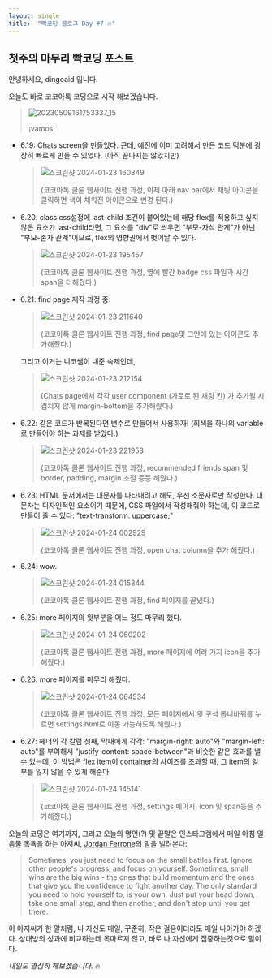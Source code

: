 ```yaml
---
layout: single
title:  "빡코딩 블로그 Day #7 🔥"
---
```


## 첫주의 마무리 빡코딩 포스트

안녕하세요, dingoaid 입니다.

오늘도 바로 코코아톡 코딩으로 시작 해보겠습니다.

>![20230509161753337_15](https://github.com/dingoaid/dingoaid_blog/assets/107102476/5334d428-ce43-4679-9202-e3780e91375d)
>
>¡vamos!

- 6.19: Chats screen을 만들었다. 근데, 예전에 이미 고려해서 만든 코드 덕분에 굉장히 빠르게 만들 수 있었다. (아직 끝나지는 않았지만)

  >![스크린샷 2024-01-23 160849](https://github.com/dingoaid/dingoaid_blog/assets/107102476/4a61d8e7-3b3c-4b6d-9d18-dfe9dbe31949)
  >
  >(코코아톡 클론 웹사이트 진행 과정, 이제 아래 nav bar에서 채팅 아이콘을 클릭하면 색이 채워진 아이콘으로 변경 된다.)

- 6.20: class css설정에 last-child 조건이 붙어있는데 해당 flex를 적용하고 싶지 않은 요소가 last-child라면, 그 요소를 "div"로 씌우면 "부모-자식 관계"가 아닌 "부모-손자 관계"이므로, flex의 영향권에서 벗어날 수 있다.

  >![스크린샷 2024-01-23 195457](https://github.com/dingoaid/dingoaid_blog/assets/107102476/2b48c6c7-01ff-4ed8-9d25-628d81699e02)
  >
  >(코코아톡 클론 웹사이트 진행 과정, 옆에 빨간 badge css 파일과 시간 span을 더해줬다.)

- 6.21: find page 제작 과정 중:

  >![스크린샷 2024-01-23 211640](https://github.com/dingoaid/dingoaid_blog/assets/107102476/84bc3800-303c-408d-af5d-489d7105ac77)
  >
  >(코코아톡 클론 웹사이트 진행 과정, find page및 그안에 있는 아이콘도 추가해줬다.)

  그리고 이거는 니코쌤이 내준 숙제인데,

  >![스크린샷 2024-01-23 212154](https://github.com/dingoaid/dingoaid_blog/assets/107102476/ea212ebc-c441-4bca-9b9d-133708c77407)
  >
  >(Chats page에서 각각 user component (가로로 된 채팅 칸) 가 추가될 시 겹치지 않게 margin-bottom을 추가해줬다.)

- 6.22: 같은 코드가 반복된다면 변수로 만들어서 사용하자! (회색을 하나의 variable로 만들어야 하는 과제를 받았다.)

  >![스크린샷 2024-01-23 221953](https://github.com/dingoaid/dingoaid_blog/assets/107102476/d95b7b57-a1bd-40ec-a794-ab58af25c313)
  >
  >(코코아톡 클론 웹사이트 진행 과정, recommended friends span 및 border, padding, margin 조절 등등 해줬다.)

- 6.23: HTML 문서에서는 대문자를 나타내려고 해도, 우선 소문자로만 작성한다. 대문자는 디자인적인 요소이기 때문에, CSS 파일에서 작성해줘야 하는데, 이 코드로 만들어 줄 수 있다: "text-transform: uppercase;"

  >![스크린샷 2024-01-24 002929](https://github.com/dingoaid/dingoaid_blog/assets/107102476/904f53c5-b1b7-42ed-b59e-6aff436c7505)
  >
  >(코코아톡 클론 웹사이트 진행 과정, open chat column을 추가 해줬다.)

- 6.24: wow.

  >![스크린샷 2024-01-24 015344](https://github.com/dingoaid/dingoaid_blog/assets/107102476/e6b4714b-e7c0-48de-ab51-b6e4cf58e214)
  >
  >(코코아톡 클론 웹사이트 진행 과정, find 페이지를 끝냈다.)

- 6.25: more 페이지의 윗부분을 어느 정도 마무리 했다.

  >![스크린샷 2024-01-24 060202](https://github.com/dingoaid/dingoaid_blog/assets/107102476/7ea5887a-a3f0-4cee-aa95-f247d01b3da9)
  >
  >(코코아톡 클론 웹사이트 진행 과정, more 페이지에 여러 가지 icon을 추가해줬다.)

- 6.26: more 페이지를 마무리 해줬다.

  >![스크린샷 2024-01-24 064534](https://github.com/dingoaid/dingoaid_blog/assets/107102476/75276a7e-56ce-44a7-96af-609e05b1c6a6)
  >
  >(코코아톡 클론 웹사이트 진행 과정, 모든 페이지에서 윗 구석 톱니바뀌를 누르면 settings.html로 이동 가능하도록 해줬다.)

- 6.27: 헤더의 각 칼럼 첫째, 막내에게 각각: "margin-right: auto"와 "margin-left: auto"를 부여해서 "justify-content: space-between"과 비슷한 같은 효과를 낼 수 있는데, 이 방법은 flex item이 container의 사이즈를 초과할 때, 그 item의 일부를 잃지 않을 수 있게 해준다.

  >![스크린샷 2024-01-24 145141](https://github.com/dingoaid/dingoaid_blog/assets/107102476/43d751e6-55e5-40d8-9684-04013fec647b)
  >
  >(코코아톡 클론 웹사이트 진행 과정, settings 페이지. icon 및 span등을 추가해줬다.)

오늘의 코딩은 여기까지, 그리고 오늘의 명언(?) 및 끝말은 인스타그램에서 매일 아침 얼음물 목욕을 하는 아저씨, [Jordan Ferrone](https://www.instagram.com/jordan.ferrone/)의 말을 빌려본다:

> Sometimes, you just need to focus on the small battles first. Ignore other people's progress, and focus on yourself. Sometimes, small wins are the big wins - the ones that build momentum and the ones that give you the confidence to fight another day. The only standard you need to hold yourself to, is your own. Just put your head down, take one small step, and then another, and don't stop until you get there.

이 아저씨가 한 말처럼, 나 자신도 매일, 꾸준히, 작은 걸음이더라도 매일 나아가야 하겠다. 상대방의 성과에 비교하는데 목마르지 않고, 바로 나 자신에게 집중하는것으로 말이다.

*내일도 열심히 해보겠습니다.* 🔥




